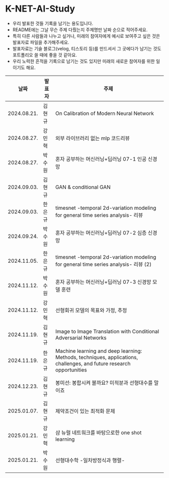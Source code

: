 # K-NET-AI-Study

- 우리 발표한 것들 기록을 남기는 용도입니다.
- README에는 그날 무슨 주제 다뤘는지 주제명만 날짜 순으로 적어주세요.
- 특히 다른 사람들과 나누고 싶거나, 미래의 참여자에게 예시로 보여주고 싶은 것은 발표자료 파일을 추가해주세요.
- 발표자료는 기술 블로그(velog, 티스토리 등)를 만드셔서 그 곳에다가 남기는 것도 포트폴리오 쓸 때에 좋을 것 같아요.
- 우리 노력한 흔적을 기록으로 남기는 것도 있지만 미래의 새로운 참여자를 위한 일이기도 해요.

| 날짜        | 발표자 | 주제                                    |
| ----------- | ------ | --------------------------------------- |
| 2024.08.21. | 김현규 | On Calibration of Modern Neural Network |
| 2024.08.27. | 강민혁 | 외부 라이브러리 없는 mlp 코드리뷰       |
| 2024.08.27. | 박수원 | 혼자 공부하는 머신러닝+딥러닝 07-1 인공 신경망 |
| 2024.09.03. | 김현규 | GAN & conditional GAN |
| 2024.09.03. | 한은규 | timesnet -temporal 2d-variation modeling for general time series analysis- 리뷰|
| 2024.09.24. | 박수원 | 혼자 공부하는 머신러닝+딥러닝 07-2 심층 신경망 |
| 2024.11.05. | 한은규 | timesnet -temporal 2d-variation modeling for general time series analysis- 리뷰 (2)|
| 2024.11.12. | 박수원 | 혼자 공부하는 머신러닝+딥러닝 07-3 신경망 모델 훈련| 
| 2024.11.12. | 강민혁 | 선형회귀 모델의 목표와 가정, 추정 |
| 2024.11.19. | 김현규 | Image to Image Translation with Conditional Adversarial Networks |
| 2024.11.19. | 한은규 | Machine learning and deep learning: Methods, techniques, applications, challenges, and future research opportunities |
| 2024.12.23. | 김현규 | 봉미선: 봉합시켜 볼까요? 미적분과 선형대수를 말이죠 |
| 2025.01.07. | 김현규 | 제약조건이 있는 최적화 문제 |
| 2025.01.21. | 강민혁 | 샴 뉴럴 네트워크를 바탕으로한 one shot learning |
| 2025.01.21. | 박수원 | 선형대수학 -일차방정식과 행렬- |
